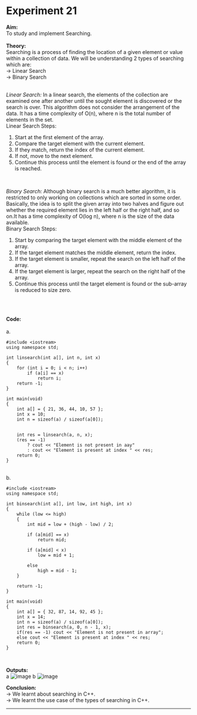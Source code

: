 # Experiment 21

**Aim:** <br>
To study and implement Searching. <br>
<br>
**Theory:** <br>
Searching is a process of finding the location of a given element or value within a collection of data. We will be understanding 2 types of searching which are: <br>
&#8594; Linear Search <br>
&#8594; Binary Search <br>
<br>

_Linear Search:_ In a linear search, the elements of the collection are examined one after another until the sought element is discovered or the search is over. This algorithm does not consider the arrangement of the data. It has a time complexity of O(n), where n is the total number of elements in the set. <br>
Linear Search Steps: <br>
1. Start at the first element of the array. <br>
2. Compare the target element with the current element. <br>
3. If they match, return the index of the current element. <br>
4. If not, move to the next element. <br>
5. Continue this process until the element is found or the end of the array is reached. <br>
<br>

_Binary Search:_ Although binary search is a much better algorithm, it is restricted to only working on collections which are sorted in some order. Basically, the idea is to split the given array into two halves and figure out whether the required element lies in the left half or the right half, and so on.It has a time complexity of O(log n), where n is the size of the data available. <br>
Binary Search Steps: <br>
1. Start by comparing the target element with the middle element of the array. <br>
2. If the target element matches the middle element, return the index. <br>
3. If the target element is smaller, repeat the search on the left half of the array. <br>
4. If the target element is larger, repeat the search on the right half of the array. <br>
5. Continue this process until the target element is found or the sub-array is reduced to size zero. <br>
<br>
<br>

**Code:** <br>
<br>
a.<br>

```
#include <iostream>
using namespace std;

int linsearch(int a[], int n, int x)
{
    for (int i = 0; i < n; i++)
        if (a[i] == x)
            return i;
    return -1;
}

int main(void)
{
    int a[] = { 21, 36, 44, 10, 57 };
    int x = 10;
    int n = sizeof(a) / sizeof(a[0]);


    int res = linsearch(a, n, x);
    (res == -1)
        ? cout << "Element is not present in aay"
        : cout << "Element is present at index " << res;
    return 0;
}

```
<br>
b.<br>

```
#include <iostream>
using namespace std;

int binsearch(int a[], int low, int high, int x)
{
    while (low <= high) 
    {
        int mid = low + (high - low) / 2;

        if (a[mid] == x)
            return mid;

        if (a[mid] < x)
            low = mid + 1;

        else
            high = mid - 1;
    }

    return -1;
}

int main(void)
{
    int a[] = { 32, 87, 14, 92, 45 };
    int x = 14;
    int n = sizeof(a) / sizeof(a[0]);
    int res = binsearch(a, 0, n - 1, x);
    if(res == -1) cout << "Element is not present in array";
    else cout << "Element is present at index " << res;
    return 0;
}

```
<br>


**Outputs:**  <br>
a
![image](https://github.com/user-attachments/assets/74ef6eba-315f-45b5-a64e-ab062a8348e2)
b
![image](https://github.com/user-attachments/assets/00ef1d52-6ed0-47c6-a727-4e8118bac482)

**Conclusion:** <br>
&#8594; We learnt about searching in C++. <br>
&#8594; We learnt the use case of the types of searching in C++. <br>
*******
<br>
